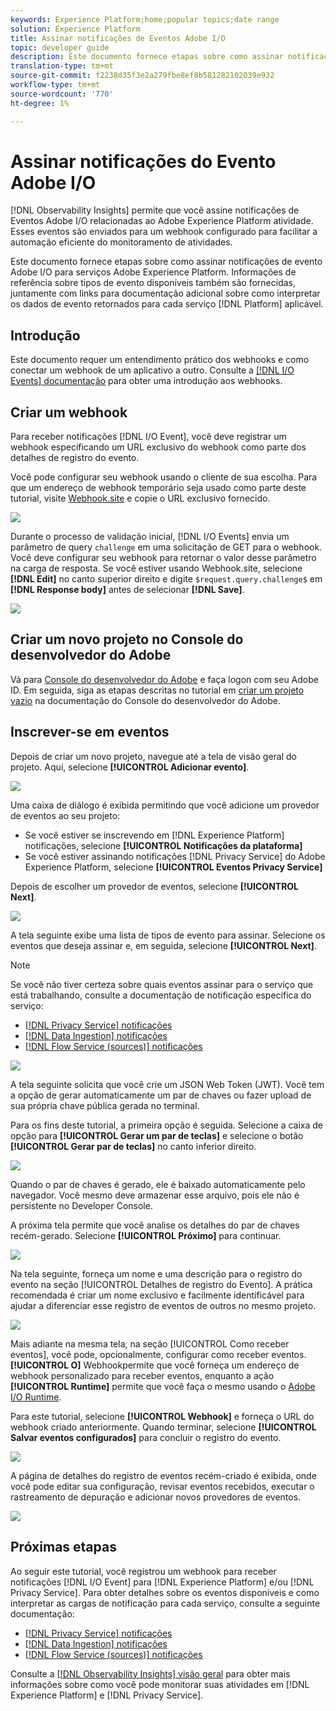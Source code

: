 ```yaml
---
keywords: Experience Platform;home;popular topics;date range
solution: Experience Platform
title: Assinar notificações de Eventos Adobe I/O
topic: developer guide
description: Este documento fornece etapas sobre como assinar notificações de evento Adobe I/O para serviços Adobe Experience Platform. Informações de referência sobre tipos de evento disponíveis também são fornecidas, juntamente com links para documentação adicional sobre como interpretar os dados de evento retornados para cada serviço aplicável [!DNL Platform] .
translation-type: tm+mt
source-git-commit: f2238d35f3e2a279fbe8ef8b581282102039e932
workflow-type: tm+mt
source-wordcount: '770'
ht-degree: 1%

---
```



# Assinar notificações do Evento Adobe I/O

[!DNL Observability Insights] permite que você assine notificações de Eventos Adobe I/O relacionadas ao Adobe Experience Platform atividade. Esses eventos são enviados para um webhook configurado para facilitar a automação eficiente do monitoramento de atividades.

Este documento fornece etapas sobre como assinar notificações de evento Adobe I/O para serviços Adobe Experience Platform. Informações de referência sobre tipos de evento disponíveis também são fornecidas, juntamente com links para documentação adicional sobre como interpretar os dados de evento retornados para cada serviço [!DNL Platform] aplicável.

## Introdução

Este documento requer um entendimento prático dos webhooks e como conectar um webhook de um aplicativo a outro. Consulte a [[!DNL I/O Events] documentação](https://www.adobe.io/apis/experienceplatform/events/docs.html#!adobedocs/adobeio-events/master/intro/webhook_docs_intro.md) para obter uma introdução aos webhooks.

## Criar um webhook

Para receber notificações [!DNL I/O Event], você deve registrar um webhook especificando um URL exclusivo do webhook como parte dos detalhes de registro do evento.

Você pode configurar seu webhook usando o cliente de sua escolha. Para que um endereço de webhook temporário seja usado como parte deste tutorial, visite [Webhook.site](https://webhook.site/) e copie o URL exclusivo fornecido.

![](../images/notifications/webhook-url.png)

Durante o processo de validação inicial, [!DNL I/O Events] envia um parâmetro de query `challenge` em uma solicitação de GET para o webhook. Você deve configurar seu webhook para retornar o valor desse parâmetro na carga de resposta. Se você estiver usando Webhook.site, selecione **[!DNL Edit]** no canto superior direito e digite `$request.query.challenge$` em **[!DNL Response body]** antes de selecionar **[!DNL Save]**.

![](../images/notifications/response-challenge.png)

## Criar um novo projeto no Console do desenvolvedor do Adobe

Vá para [Console do desenvolvedor do Adobe](https://www.adobe.com/go/devs_console_ui) e faça logon com seu Adobe ID. Em seguida, siga as etapas descritas no tutorial em [criar um projeto vazio](https://www.adobe.io/apis/experienceplatform/console/docs.html#!AdobeDocs/adobeio-console/master/projects-empty.md) na documentação do Console do desenvolvedor do Adobe.

## Inscrever-se em eventos

Depois de criar um novo projeto, navegue até a tela de visão geral do projeto. Aqui, selecione **[!UICONTROL Adicionar evento]**.

![](../images/notifications/add-event-button.png)

Uma caixa de diálogo é exibida permitindo que você adicione um provedor de eventos ao seu projeto:

* Se você estiver se inscrevendo em [!DNL Experience Platform] notificações, selecione **[!UICONTROL Notificações da plataforma]**
* Se você estiver assinando notificações [!DNL Privacy Service] do Adobe Experience Platform, selecione **[!UICONTROL Eventos Privacy Service]**

Depois de escolher um provedor de eventos, selecione **[!UICONTROL Next]**.

![](../images/notifications/event-provider.png)

A tela seguinte exibe uma lista de tipos de evento para assinar. Selecione os eventos que deseja assinar e, em seguida, selecione **[!UICONTROL Next]**.

>[!NOTE]
>
>Se você não tiver certeza sobre quais eventos assinar para o serviço que está trabalhando, consulte a documentação de notificação específica do serviço:
>
>* [[!DNL Privacy Service] notificações](../../privacy-service/privacy-events.md)
>* [[!DNL Data Ingestion] notificações](../../ingestion/quality/subscribe-events.md)
>* [[!DNL Flow Service (sources)] notificações](../../sources/notifications.md)


![](../images/notifications/choose-event-subscriptions.png)

A tela seguinte solicita que você crie um JSON Web Token (JWT). Você tem a opção de gerar automaticamente um par de chaves ou fazer upload de sua própria chave pública gerada no terminal.

Para os fins deste tutorial, a primeira opção é seguida. Selecione a caixa de opção para **[!UICONTROL Gerar um par de teclas]** e selecione o botão **[!UICONTROL Gerar par de teclas]** no canto inferior direito.

![](../images/notifications/generate-keypair.png)

Quando o par de chaves é gerado, ele é baixado automaticamente pelo navegador. Você mesmo deve armazenar esse arquivo, pois ele não é persistente no Developer Console.

A próxima tela permite que você analise os detalhes do par de chaves recém-gerado. Selecione **[!UICONTROL Próximo]** para continuar.

![](../images/notifications/keypair-generated.png)

Na tela seguinte, forneça um nome e uma descrição para o registro do evento na seção [!UICONTROL Detalhes de registro do Evento]. A prática recomendada é criar um nome exclusivo e facilmente identificável para ajudar a diferenciar esse registro de eventos de outros no mesmo projeto.

![](../images/notifications/registration-details.png)

Mais adiante na mesma tela, na seção [!UICONTROL Como receber eventos], você pode, opcionalmente, configurar como receber eventos. **[!UICONTROL O]** Webhookpermite que você forneça um endereço de webhook personalizado para receber eventos, enquanto a ação  **[!UICONTROL Runtime]** permite que você faça o mesmo usando o  [Adobe I/O Runtime](https://www.adobe.io/apis/experienceplatform/runtime/docs.html).

Para este tutorial, selecione **[!UICONTROL Webhook]** e forneça o URL do webhook criado anteriormente. Quando terminar, selecione **[!UICONTROL Salvar eventos configurados]** para concluir o registro do evento.

![](../images/notifications/receive-events.png)

A página de detalhes do registro de eventos recém-criado é exibida, onde você pode editar sua configuração, revisar eventos recebidos, executar o rastreamento de depuração e adicionar novos provedores de eventos.

![](../images/notifications/registration-complete.png)

## Próximas etapas

Ao seguir este tutorial, você registrou um webhook para receber notificações [!DNL I/O Event] para [!DNL Experience Platform] e/ou [!DNL Privacy Service]. Para obter detalhes sobre os eventos disponíveis e como interpretar as cargas de notificação para cada serviço, consulte a seguinte documentação:

* [[!DNL Privacy Service] notificações](../../privacy-service/privacy-events.md)
* [[!DNL Data Ingestion] notificações](../../ingestion/quality/subscribe-events.md)
* [[!DNL Flow Service (sources)] notificações](../../sources/notifications.md)

Consulte a [[!DNL Observability Insights] visão geral](../home.md) para obter mais informações sobre como você pode monitorar suas atividades em [!DNL Experience Platform] e [!DNL Privacy Service].